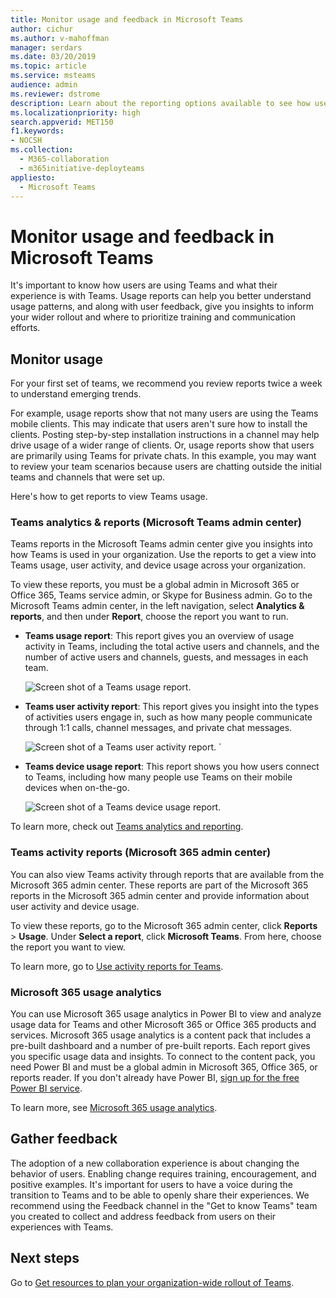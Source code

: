 ```yaml
---
title: Monitor usage and feedback in Microsoft Teams
author: cichur
ms.author: v-mahoffman
manager: serdars
ms.date: 03/20/2019
ms.topic: article
ms.service: msteams
audience: admin
ms.reviewer: dstrome
description: Learn about the reporting options available to see how users are using Microsoft Teams and gather feedback on user experiences.
ms.localizationpriority: high
search.appverid: MET150
f1.keywords:
- NOCSH
ms.collection: 
  - M365-collaboration
  - m365initiative-deployteams
appliesto: 
  - Microsoft Teams
---
```


# Monitor usage and feedback in Microsoft Teams
It's important to know how users are using Teams and what their experience is with Teams. Usage reports can help you better understand usage patterns, and along with user feedback, give you insights to inform your wider rollout and where to prioritize training and communication efforts.

## Monitor usage
For your first set of teams, we recommend you review reports twice a week to understand emerging trends. 

For example, usage reports show that not many users are using the Teams mobile clients. This may indicate that users aren't sure how to install the clients. Posting step-by-step installation instructions in a channel may help drive usage of a wider range of clients. Or, usage reports show that users are primarily using Teams for private chats. In this example, you may want to review your team scenarios because users are chatting outside the initial teams and channels that were set up. 

Here's how to get reports to view Teams usage. 

### Teams analytics & reports (Microsoft Teams admin center)

Teams reports in the Microsoft Teams admin center give you insights into how Teams is used in your organization. Use the reports to get a view into Teams usage, user activity, and device usage across your organization. 

To view these reports, you must be a global admin in Microsoft 365 or Office 365, Teams service admin, or Skype for Business admin. Go to the Microsoft Teams admin center, in the left navigation, select **Analytics & reports**, and then under **Report**, choose the report you want to run.

- **Teams usage report**: This report gives you an overview of usage activity in Teams, including the total active users and channels, and the number of active users and channels, guests, and messages in each team. 

    ![Screen shot of a Teams usage report.](media/teams-reports-teams-usage.png "Screen shot of the Teams usage report in the Microsoft Teams admin center")     
- **Teams user activity report**: This report gives you insight into the types of activities users engage in, such as how many people communicate through 1:1 calls, channel messages, and private chat messages. 

    ![Screen shot of a Teams user activity report.](media/teams-reports-user-activity.png "Screen shot of the Teams user activity report in the Microsoft Teams admin center") 
`
- **Teams device usage report**: This report shows you how users connect to Teams, including how many people use Teams on their mobile devices when on-the-go. 

    ![Screen shot of a Teams device usage report.](media/teams-reports-device-usage.png "Screen shot of the Teams device usage report in the Microsoft Teams admin center")

To learn more, check out [Teams analytics and reporting](teams-analytics-and-reports/teams-reporting-reference.md). 

### Teams activity reports (Microsoft 365 admin center)
You can also view Teams activity through reports that are available from the Microsoft 365 admin center. These reports are part of the Microsoft 365 reports in the Microsoft 365 admin center and provide information about user activity and device usage. 

To view these reports, go to the Microsoft 365 admin center, click **Reports** > **Usage**. Under **Select a report**, click **Microsoft Teams**. From here, choose the report you want to view.

To learn more, go to [Use activity reports for Teams](teams-activity-reports.md).

### Microsoft 365 usage analytics

You can use Microsoft 365 usage analytics in Power BI to view and analyze usage data for Teams and other Microsoft 365 or Office 365 products and services. Microsoft 365 usage analytics is a content pack that includes a pre-built dashboard and a number of pre-built reports. Each report gives you specific usage data and insights. To connect to the content pack, you need Power BI and must be a global admin in Microsoft 365, Office 365, or reports reader. If you don't already have Power BI, [sign up for the free Power BI service](https://powerbi.microsoft.com). 

To learn more, see [Microsoft 365 usage analytics](https://support.office.com/article/Microsoft-365-usage-analytics-77ff780d-ab19-4553-adea-09cb65ad0f1f). 

## Gather feedback
The adoption of a new collaboration experience is about changing the behavior of users. Enabling change requires training, encouragement, and positive examples. It's important for users to have a voice during the transition to Teams and to be able to openly share their experiences. We recommend using the Feedback channel in the "Get to know Teams" team you created to collect and address feedback from users on their experiences with Teams. 

## Next steps
Go to [Get resources to plan your organization-wide rollout of Teams](get-started-with-teams-resources-for-org-wide-rollout.md).
